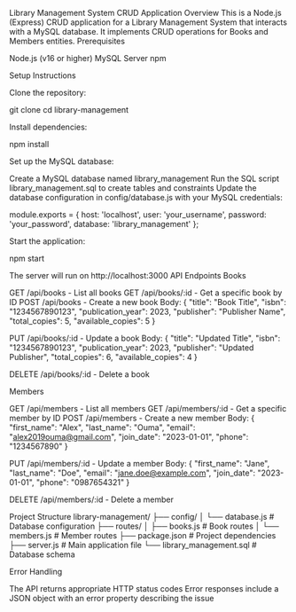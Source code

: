 Library Management System CRUD Application
Overview
This is a Node.js (Express) CRUD application for a Library Management System that interacts with a MySQL database. It implements CRUD operations for Books and Members entities.
Prerequisites

Node.js (v16 or higher)
MySQL Server
npm

Setup Instructions

Clone the repository:

git clone <repository-url>
cd library-management


Install dependencies:

npm install


Set up the MySQL database:


Create a MySQL database named library_management
Run the SQL script library_management.sql to create tables and constraints
Update the database configuration in config/database.js with your MySQL credentials:

module.exports = {
  host: 'localhost',
  user: 'your_username',
  password: 'your_password',
  database: 'library_management'
};


Start the application:

npm start

The server will run on http://localhost:3000
API Endpoints
Books

GET /api/books - List all books
GET /api/books/:id - Get a specific book by ID
POST /api/books - Create a new book
Body: { "title": "Book Title", "isbn": "1234567890123", "publication_year": 2023, "publisher": "Publisher Name", "total_copies": 5, "available_copies": 5 }


PUT /api/books/:id - Update a book
Body: { "title": "Updated Title", "isbn": "1234567890123", "publication_year": 2023, "publisher": "Updated Publisher", "total_copies": 6, "available_copies": 4 }


DELETE /api/books/:id - Delete a book

Members

GET /api/members - List all members
GET /api/members/:id - Get a specific member by ID
POST /api/members - Create a new member
Body: { "first_name": "Alex", "last_name": "Ouma", "email": "alex2019ouma@gmail.com", "join_date": "2023-01-01", "phone": "1234567890" }


PUT /api/members/:id - Update a member
Body: { "first_name": "Jane", "last_name": "Doe", "email": "jane.doe@example.com", "join_date": "2023-01-01", "phone": "0987654321" }


DELETE /api/members/:id - Delete a member

Project Structure
library-management/
├── config/
│   └── database.js      # Database configuration
├── routes/
│   ├── books.js        # Book routes
│   └── members.js      # Member routes
├── package.json        # Project dependencies
├── server.js           # Main application file
└── library_management.sql  # Database schema

Error Handling

The API returns appropriate HTTP status codes
Error responses include a JSON object with an error property describing the issue
